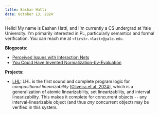 ```yaml
---
title: Eashan Hatti
date: October 13, 2024
---
```


Hello! My name is Eashan Hatti, and I'm currently a CS undergrad at Yale University. I'm primarily interested in PL, particularly semantics and formal verification. You can reach me at `<first>.<last>@yale.edu`.

**Blogposts**:

- [Perceived Issues with Interaction Nets](blog/inets-issues.html)
- [You Could Have Invented Normalization-by-Evaluation](blog/nbe.html)

**Projects**:

- [LHL](https://github.com/ehatti/LHL): LHL is the first sound and complete program logic for _compositional linearizability_ [[Oliveira et al, 2024](https://flint.cs.yale.edu/flint/publications/ctlinear-jacm.pdf)], which is a generalization of atomic linearizability, set linearizability, and interval linearizability. This makes it complete for concurrent objects -- any interval-linearizable object (and thus _any_ concurrent object) may be verified in this system.